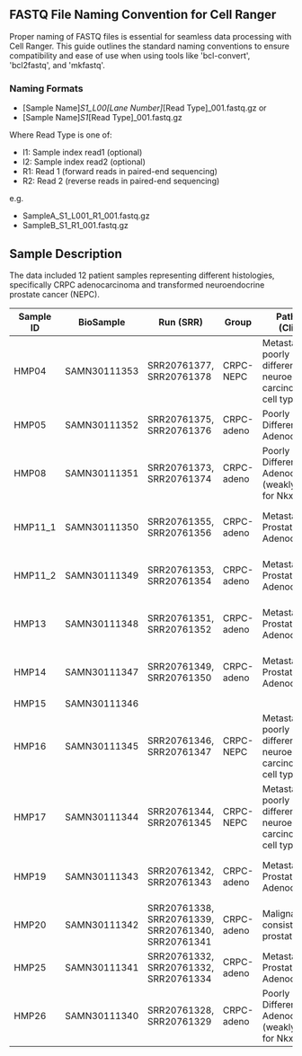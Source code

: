 ## FASTQ File Naming Convention for Cell Ranger

Proper naming of FASTQ files is essential for seamless data processing with Cell Ranger. 
This guide outlines the standard naming conventions to ensure compatibility and ease of use when using tools like 'bcl-convert', 'bcl2fastq', and 'mkfastq'.

### Naming Formats
- [Sample Name]_S1_L00[Lane Number]_[Read Type]_001.fastq.gz or 
- [Sample Name]_S1_[Read Type]_001.fastq.gz

Where Read Type is one of:

-  I1: Sample index read1 (optional)
- I2: Sample index read2 (optional)
- R1: Read 1 (forward reads in paired-end sequencing)
- R2: Read 2 (reverse reads in paired-end sequencing)

e.g. 
- SampleA_S1_L001_R1_001.fastq.gz
- SampleB_S1_R1_001.fastq.gz


## Sample Description
The data included 12 patient samples representing different histologies, specifically CRPC adenocarcinoma and transformed neuroendocrine prostate cancer (NEPC).

|Sample ID| BioSample    | Run (SRR)                                 | Group    | Pathology (Clinical) | Site of Biopsy | PSA  | Prior to Treatment | # of prior regimen(s)
|---------|--------------|-------------------------------------------|----------|-----------|-----------------|------|--------------------|------------|
|HMP04    | SAMN30111353 | SRR20761377, SRR20761378                  |CRPC-NEPC |Metastatic poorly differentiated neuroendocrine carcinoma, small cell type|Liver metastasis|0.10|Bicalutamide, Lupron, Enzalutamide, Abiraterone/Cabazitaxel, Carboplatin/Etoposide|5|
|HMP05    | SAMN30111352 | SRR20761375, SRR20761376                  |CRPC-adeno|Poorly Differentiated Adenocarcinoma|Liver metastasis|0.15|Bicalutamide, Degarelix, Abiraterone|3|
|HMP08    | SAMN30111351 | SRR20761373, SRR20761374                  |CRPC-adeno|Poorly Differentiated Adenocarcinoma (weakly positive for Nkx3.1)|Mediastinal mass|<0.05|Degarelix, Enzalutamide, Darolutamide|3|
|HMP11_1  | SAMN30111350 | SRR20761355, SRR20761356                  |CRPC-adeno|Metastatic Prostate Adenocarcinoma|Brain metastasis|729|Lupron, Abiraterone, Enzalutamide, Radium-223, Docetaxel, Cabazitaxel, Carboplatin|7|
|HMP11_2  | SAMN30111349 | SRR20761353, SRR20761354                  |CRPC-adeno|Metastatic Prostate Adenocarcinoma|Epidural metastasis|2306|Lupron, Abiraterone, Enzalutamide, Radium-223, Docetaxel, Cabazitaxel, Carboplatin|7|
|HMP13    | SAMN30111348 | SRR20761351, SRR20761352                  |CRPC-adeno|Metastatic Prostate Adenocarcinoma|Supraclavicular lymph node|0.71|Lupron, Bicalutamide, Enzalutamide, Abiraterone/Cabazitaxel, Ipilumimab/Nivolumab|5|
|HMP14    | SAMN30111347 | SRR20761349, SRR20761350                  |CRPC-adeno|Metastatic Prostate Adenocarcinoma|Left posteriormedial external lymph node|0.98|Lupron, Docetaxel|2|
|HMP15    | SAMN30111346 |                                           |          |           |                 |      |                    |
|HMP16    | SAMN30111345 | SRR20761346, SRR20761347                  |CRPC-NEPC |Metastatic poorly differentiated neuroendocrine carcinoma, small cell type|Liver metastasis|34.8|Bicalutamide, Lupron, Abiraterone, Radium-223, Enzalutamide, Docetaxel/Carboplatin|6|
|HMP17    | SAMN30111344 | SRR20761344, SRR20761345                  |CRPC-NEPC |Metastatic poorly differentiated neuroendocrine carcinoma, small cell type|Left retrocrural abdomen mass|399.24|Degarelix, Bicalutamide, Lu-177 PSMA, Enzalutamide|4|
|HMP19    | SAMN30111343 | SRR20761342, SRR20761343                  |CRPC-adeno|Metastatic Prostate Adenocarcinoma|Para-aortic lymph node|1419.66|Nilandron, Ketoconazole, Lupron, Abiraterone/Cabazitaxel, Enzalutamide|5|
|HMP20    | SAMN30111342 | SRR20761338, SRR20761339, SRR20761340, SRR20761341 |CRPC-adeno|Malignant cells, consistent with prostate origin|Pelvic LN|1.35|Lupron, Abiraterone|2|
|HMP25    | SAMN30111341 | SRR20761332, SRR20761332, SRR20761334     |CRPC-adeno|Metastatic Prostate Adenocarcinoma|Liver|<0.05|Degarelix, Casodex, Carboplatin, Docetaxel|4|
|HMP26    | SAMN30111340 | SRR20761328, SRR20761329                  |CRPC-adeno|Poorly Differentiated Adenocarcinoma (weakly positive for Nkx3.1)|Liver|0.10|Lupron, Exanlutamide, Docetaxel, Carboplatin|4|
